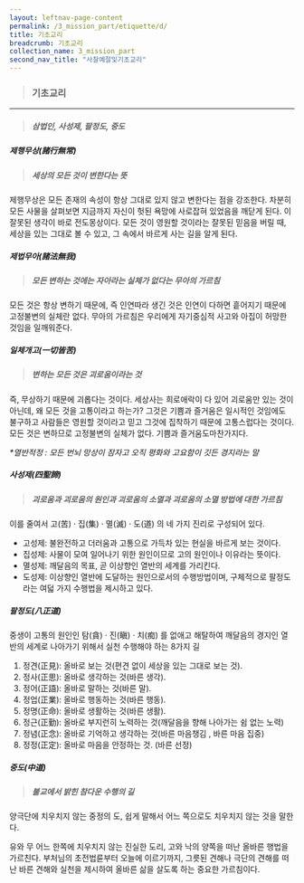 ```yaml
---
layout: leftnav-page-content
permalink: /3_mission_part/etiquette/d/
title: 기초교리
breadcrumb: 기초교리
collection_name: 3_mission_part
second_nav_title: "사찰예절및기초교리"
---
```


> ### **기초교리**

---

> <h5> 삼법인, 사성제, 팔정도, 중도 </h5>

##### **제행무상(諸行無常)**
> <h5> 세상의 모든 것이 변한다는 뜻 </h5>

제행무상은 모든 존재의 속성이 항상 그대로 있지 않고 변한다는 점을 강조한다. 차분히 모든 사물을 살펴보면 지금까지 자신이 헛된 욕망에 사로잡혀 있었음을 깨닫게 된다. 이 잘못된 생각이 바로 전도몽상이다. 모든 것이 영원할 것이라는 잘못된 믿음을 버릴 때, 세상을 있는 그대로 볼 수 있고, 그 속에서 바르게 사는 길을 알게 된다.

##### **제법무아(諸法無我)**
> <h5> 모든 변하는 것에는 자아라는 실체가 없다는 무아의 가르침 </h5>

모든 것은 항상 변하기 때문에, 즉 인연따라 생긴 것은 인연이 다하면 흩어지기 때문에 고정불변의 실체란 없다.
무아의 가르침은 우리에게 자기중심적 사고와 아집이 허망한 것임을 일깨워준다.

##### **일체개고(一切皆苦)**
> <h5> 변하는 모든 것은 괴로움이라는 것 </h5>

즉, 무상하기 때문에 괴롭다는 것이다. 세상사는 희로애락이 다 있어 괴로움만 있는 것이 아닌데, 왜 모든 것을 고통이라고 하는가? 그것은 기쁨과 즐거움은 일시적인 것임에도 불구하고 사람들은 영원할 것이라고 믿고 그것에 집착하기 때문에 고통스럽다는 것이다. 모든 것은 변하므로 고정불변의 실체가 없다. 기쁨과 즐거움도마찬가지다.

*\*열반적정 : 모든 번뇌 망상이 잠자고 오직 평화와 고요함이 깃든 경지라는 말*

##### **사성제(四聖諦)**
> <h5> 괴로움과 괴로움의 원인과 괴로움의 소멸과 괴로움의 소멸 방법에 대한 가르침</h5>

이를 줄여서 고(苦) · 집(集) · 멸(滅) · 도(道) 의 네 가지 진리로 구성되어 있다.
- 고성제: 불완전하고 더러움과 고통으로 가득차 있는 현실을 바르게 보는 것이다.
- 집성제: 사물이 모여 일어나기 위한 원인이므로 고의 원인이나 이유라는 뜻이다.
- 멸성제: 깨달음의 목표, 곧 이상향인 열반의 세계를 가리킨다.
- 도성제: 이상향인 열반에 도달하는 원인으로서의 수행방법이며, 구체적으로 팔정도라는 여덟 가지 수행법을 제시하고 있다.

##### **팔정도(八正道)**

중생이 고통의 원인인 탐(貪) · 진(瞋) · 치(痴) 를 없애고 해탈하여 깨달음의 경지인 열반의 세계로 나아가기 위해서 실천 수행해야 하는 8가지 길

1. 정견(正見): 올바로 보는 것(편견 없이 세상을 있는 그대로 보는 것).
2. 정사(正思): 올바로 생각하는 것(바른 생각).
3. 정어(正語): 올바로 말하는 것(바른 말).
4. 정업(正業): 올바로 행동하는 것(바른 행동).
5. 정명(正命): 올바로 생활하는 것(바른 생활).
6. 정근(正勤): 올바로 부지런히 노력하는 것(깨달음을 향해 나아가는 쉼 없는 노력)
7. 정념(正念): 올바로 기억하고 생각하는 것(바른 마음챙김 , 바른 마음 집중)
8. 정정(正定): 올바로 마음을 안정하는 것. (바른 선정)

##### **중도(中道)**
> <h5> 불교에서 밝힌 참다운 수행의 길</h5>

양극단에 치우치지 않는 중정의 도, 쉽게 말해서 어느 쪽으로도 치우치지 않는 것을 말한다. 

유와 무 어느 한쪽에 치우치지 않는 진실한 도리, 고와 낙의 양쪽을 떠난 올바른 행법을 가르친다. 부처님의 초전법륜부터 오늘에 이르기까지, 그릇된 견해나 극단의 견해를 떠난 바른 견해와 실천을 제시하여 올바른 삶을 살도록 하는 중요한 가르침이다.
